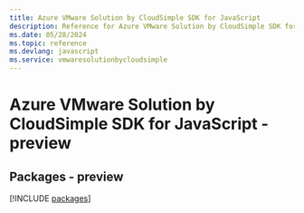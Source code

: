 ```yaml
---
title: Azure VMware Solution by CloudSimple SDK for JavaScript
description: Reference for Azure VMware Solution by CloudSimple SDK for JavaScript
ms.date: 05/28/2024
ms.topic: reference
ms.devlang: javascript
ms.service: vmwaresolutionbycloudsimple
---
```

# Azure VMware Solution by CloudSimple SDK for JavaScript - preview
## Packages - preview
[!INCLUDE [packages](vmware-solution-by-cloudsimple-index.md)]